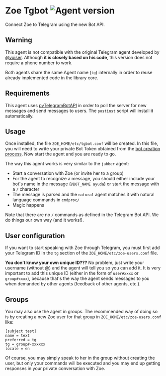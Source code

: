 # Zoe Tgbot ![Agent version](https://img.shields.io/badge/Zoe_Agent-0.1.0-blue.svg "Zoe Tgbot")

Connect Zoe to Telegram using the new Bot API.

## Warning

This agent is not compatible with the original Telegram agent developed by
[@voiser](https://github.com/voiser). Although **it is closely based on his
code**, this version does not require a phone number to work.

Both agents share the same Agent name (`tg`) internally in order to reuse already
implemented code in the library core.

## Requirements

This agent uses
[pyTelegramBotAPI](https://github.com/eternnoir/pyTelegramBotAPI) in order to
poll the server for new messages and send messages to users. The `postinst`
script will install it automatically.

## Usage

Once installed, the file `ZOE_HOME/etc/tgbot.conf` will be created. In this
file, you will need to write your private Bot Token obtained from the [bot
creation process](https://core.telegram.org/bots#3-how-do-i-create-a-bot). Now
start the agent and you are ready to go.

The way this agent works is very similar to the `jabber` agent:

- Start a conversation with Zoe (or invite her to a group)
- For the agent to recognize a message, you should either include your bot's
  name in the message (`@BOT_NAME ayuda`) or start the message with a `/`
  character
- The message is parsed and the `natural` agent matches it with natural
  language commands in `cmdproc/`
- Magic happens

Note that there are no `/` commands as defined in the Telegram Bot API. We do
things our own way (and it works!).

## User configuration

If you want to start speaking with Zoe through Telegram, you must first add
your Telegram ID in the `tg` section of the `ZOE_HOME/etc/zoe-users.conf` file.

**You don't know your own unique ID???** No problem, just write your username
(without @) and the agent will tell you so you can add it. It is very important
to add this unique ID (either in the form of `user#xxxx` or `group#xxxx`),
because that's the way the agent sends messages to you when demanded by other
agents (feedback of other agents, etc.).

## Groups

You may also use the agent in groups. The recommended way of doing so is by
creating a new Zoe user for that group in `ZOE_HOME/etc/zoe-users.conf` like:

~~~ [subject test] name = text preferred = tg tg = group#-xxxxxx locale = en
[subject test]
name = text
preferred = tg
tg = group#-xxxxxx
locale = en
~~~

Of course, you may simply speak to her in the group without creating the user,
but only your commands will be executed and you may end up getting responses in
your private conversation with Zoe.
